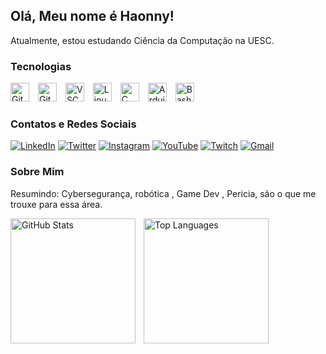 ## Olá, Meu nome é Haonny!

Atualmente, estou estudando Ciência da Computação na UESC.

### Tecnologias

<p align="left">
  <img 
      alt="Git"
      title="Git" 
      width="30px" 
      style="padding-right: 10px;" 
      src="https://cdn.jsdelivr.net/gh/devicons/devicon@latest/icons/git/git-original.svg" 
  />
  <img 
      alt="GitHub"
      title="GitHub"
      width="30px" 
      style="padding-right: 10px;" 
      src="https://cdn.jsdelivr.net/gh/devicons/devicon@latest/icons/github/github-original.svg" 
  />
  <img 
      alt="VSCode"
      title="VSCode"
      width="30px" 
      style="padding-right: 10px;" 
      src="https://cdn.jsdelivr.net/gh/devicons/devicon@latest/icons/vscode/vscode-original.svg" 
  />
  <img 
      alt="Linux"
      title="Linux"
      width="30px" 
      style="padding-right: 10px;" 
      src="https://cdn.jsdelivr.net/gh/devicons/devicon@latest/icons/linux/linux-original.svg" 
  />
  <img 
      alt="C"
      title="C"
      width="30px" 
      style="padding-right: 10px;" 
      src="https://cdn.jsdelivr.net/gh/devicons/devicon@latest/icons/c/c-original.svg" 
  />
  <img 
      alt="Arduino"
      title="Arduino"
      width="30px" 
      style="padding-right: 10px;" 
      src="https://cdn.jsdelivr.net/gh/devicons/devicon@latest/icons/arduino/arduino-original.svg" 
  />
  <img 
      alt="Bash"
      title="Bash"
      width="30px" 
      style="padding-right: 10px;" 
      src="https://cdn.jsdelivr.net/gh/devicons/devicon@latest/icons/bash/bash-original.svg" 
  />
</p>



### Contatos e Redes Sociais

[![LinkedIn](https://img.shields.io/badge/-LinkedIn-0A66C2?style=flat&logo=linkedin&logoColor=white)](https://www.linkedin.com/in/seu-perfil/)
[![Twitter](https://img.shields.io/badge/-Twitter-1DA1F2?style=flat&logo=twitter&logoColor=white)](https://twitter.com/seu-usuario/)
[![Instagram](https://img.shields.io/badge/-Instagram-E4405F?style=flat&logo=instagram&logoColor=white)](https://www.instagram.com/seu-usuario/)
[![YouTube](https://img.shields.io/badge/-YouTube-FF0000?style=flat&logo=youtube&logoColor=white)](https://www.youtube.com/@Ondinhas1)
[![Twitch](https://img.shields.io/badge/-Twitch-9146FF?style=flat&logo=twitch&logoColor=white)](https://www.twitch.tv/seu-usuario/)
[![Gmail](https://img.shields.io/badge/-Gmail-D14836?style=flat&logo=gmail&logoColor=white)](mailto:vhnaraujo.cic@uesc.br)

### Sobre Mim

Resumindo: Cybersegurança, robótica , Game Dev , Pericia, são o que me trouxe para essa área.

<p>
  <a href="https://github.com/anuraghazra/github-readme-stats" target="_blank" rel="noopener noreferrer">
    <img
      align="left"
      alt="GitHub Stats"
      height="200"
      style="padding-right: 10px;"
      src="https://github-readme-stats.vercel.app/api?username=victorhaonny&show_icons=true&theme=dark"
    />
  </a>

  <a href="https://github.com/anuraghazra/github-readme-stats" target="_blank" rel="noopener noreferrer">
    <img
      align="left"
      alt="Top Languages"
      height="200"
      style="padding-right: 10px;"
      src="https://github-readme-stats.vercel.app/api/top-langs/?username=victorhaonny&layout=compact&theme=dark"
    />
  </a>
</p>


